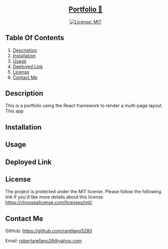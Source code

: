 <h2 align='center'>
  <a href= "https://magical-kitsune-2edf50.netlify.app" target="_blank">Portfolio 🚀</a>
  </h2>

<center>

 [![License: MIT](https://img.shields.io/badge/License-MIT-yellow.svg)](https://choosealicense.com/licenses/mit/)
 
 
</center>


## Table Of Contents
1. [Description](#description)
2. [Installation](#installation)
3. [Usage](#usage)
4. [Deployed Link](#deployed-link)
5. [License](#license)
6. [Contact Me](#contact-me)
    
## Description
This is a portfolio using the React framework to render a multi-page layout. This app 

## Installation

## Usage


## Deployed Link


  ## License
  The project is protected under the MIT license. Please follow the following link if you'd like more details about this license https://choosealicense.com/licenses/mit/

## Contact Me
  GitHub: https://github.com/rarellano5280

  Email: robertarellano26@yahoo.com
